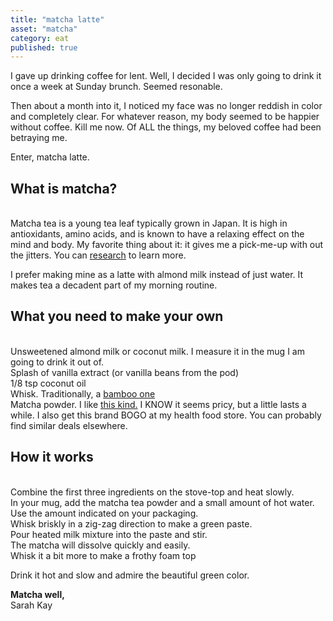 ```yaml
---
title: "matcha latte"
asset: "matcha" 
category: eat
published: true
---
```


I gave up drinking coffee for lent. Well, I decided I was only going to drink it once a week at Sunday brunch. Seemed resonable. 

Then about a month into it, I noticed my face was no longer reddish in color and completely clear. For whatever reason, my body seemed to be happier without coffee. Kill me now. Of ALL the things, my beloved coffee had been betraying me.

Enter, matcha latte.

## What is matcha? ##
<br> Matcha tea is a young tea leaf typically grown in Japan. It is high in antioxidants, amino acids, and is known to have a relaxing effect on the mind and body. My favorite thing about it: it gives me a pick-me-up with out the jitters. You can [research](http://nutritionstripped.com/matcha-tea-latte/) to learn more.

I prefer making mine as a latte with almond milk instead of just water. It makes tea a decadent part of my morning routine. 

## What you need to make your own ##
<br>Unsweetened almond milk or coconut milk. I measure it in the mug I am going to drink it out of.
<br>Splash of vanilla extract (or vanilla beans from the pod)
<br>1/8 tsp coconut oil
<br> Whisk. Traditionally, a [bamboo one](https://www.amazon.com/gp/product/B003VSEG7Q/ref=as_li_qf_sp_asin_il_tl?ie=UTF8&camp=1789&creative=9325&creativeASIN=B003VSEG7Q&linkCode=as2&tag=nutritstripp-20&linkId=354GHE6GFSOZPSI5)
<br> Matcha powder. I like [this kind.](http://www.bloomtea.co.uk/shop.php?t=24) I KNOW it seems pricy, but a little lasts a while. I also get this brand BOGO at my health food store. You can probably find similar deals elsewhere.

## How it works ##
<br>Combine the first three ingredients on the stove-top and heat slowly. 
<br> In your mug, add the matcha tea powder and a small amount of hot water. Use the amount indicated on your packaging.
<br>Whisk briskly in a zig-zag direction to make a green paste.
<br>Pour heated milk mixture into the paste and stir. 
<br>The matcha will dissolve quickly and easily. 
<br>Whisk it a bit more to make a frothy foam top

Drink it hot and slow and admire the beautiful green color.

**Matcha well,**
<br>Sarah Kay



